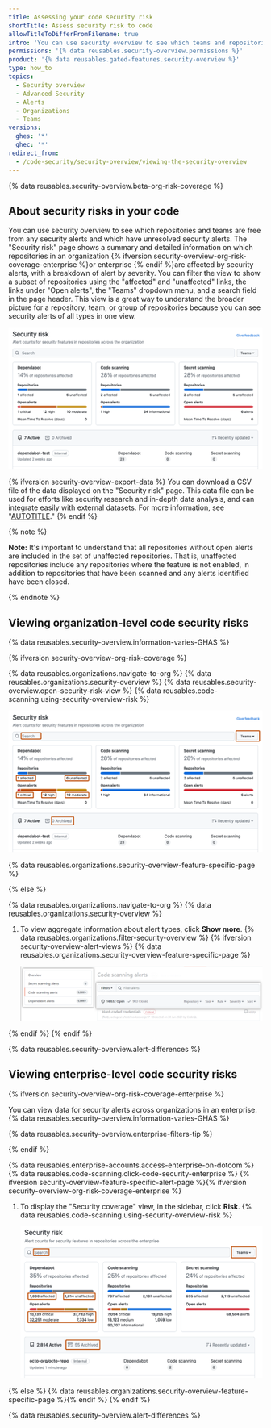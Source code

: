 ```yaml
---
title: Assessing your code security risk
shortTitle: Assess security risk to code
allowTitleToDifferFromFilename: true
intro: 'You can use security overview to see which teams and repositories are affected by security alerts, and identify repositories for urgent remedial action.'
permissions: '{% data reusables.security-overview.permissions %}'
product: '{% data reusables.gated-features.security-overview %}'
type: how_to
topics:
  - Security overview
  - Advanced Security
  - Alerts
  - Organizations
  - Teams
versions:
  ghes: '*'
  ghec: '*'
redirect_from:
  - /code-security/security-overview/viewing-the-security-overview
---
```


{% data reusables.security-overview.beta-org-risk-coverage %}

## About security risks in your code

You can use security overview to see which repositories and teams are free from any security alerts and which have unresolved security alerts. The "Security risk" page shows a summary and detailed information on which repositories in an organization {% ifversion security-overview-org-risk-coverage-enterprise %}or enterprise {% endif %}are affected by security alerts, with a breakdown of alert by severity. You can filter the view to show a subset of repositories using the "affected" and "unaffected" links, the links under "Open alerts", the "Teams" dropdown menu, and a search field in the page header. This view is a great way to understand the broader picture for a repository, team, or group of repositories because you can see security alerts of all types in one view.

![Screenshot of the header section of the "Security risk" view on the "Security" tab for an organization.](/assets/images/help/security-overview/security-risk-view-summary.png)

{% ifversion security-overview-export-data %}
You can download a CSV file of the data displayed on the "Security risk" page. This data file can be used for efforts like security research and in-depth data analysis, and can integrate easily with external datasets. For more information, see "[AUTOTITLE](/code-security/security-overview/exporting-data-from-security-overview)."
{% endif %}

{% note %}

**Note:** It's important to understand that all repositories without open alerts are included in the set of unaffected repositories. That is, unaffected repositories include any repositories where the feature is not enabled, in addition to repositories that have been scanned and any alerts identified have been closed.

{% endnote %}

## Viewing organization-level code security risks

{% data reusables.security-overview.information-varies-GHAS %}

{% ifversion security-overview-org-risk-coverage %}

{% data reusables.organizations.navigate-to-org %}
{% data reusables.organizations.security-overview %}
{% data reusables.security-overview.open-security-risk-view %}
{% data reusables.code-scanning.using-security-overview-risk %}

   ![Screenshot of the "Security risk" view for an organization. The options for filtering are outlined in dark orange.](/assets/images/help/security-overview/security-risk-view-highlights.png)

{% data reusables.organizations.security-overview-feature-specific-page %}

{% else %}

{% data reusables.organizations.navigate-to-org %}
{% data reusables.organizations.security-overview %}
1. To view aggregate information about alert types, click **Show more**.
{% data reusables.organizations.filter-security-overview %}
{% ifversion security-overview-alert-views %}
{% data reusables.organizations.security-overview-feature-specific-page %}

   ![Screenshot of the {% data variables.product.prodname_code_scanning %} alerts page on the "Security" tab. Features apart from filters, dropdown menus, and sidebar are grayed out.](/assets/images/help/security-overview/security-overview-code-scanning-alerts.png)

{% endif %}
{% endif %}

{% data reusables.security-overview.alert-differences %}

## Viewing enterprise-level code security risks

{% ifversion security-overview-org-risk-coverage-enterprise %}

You can view data for security alerts across organizations in an enterprise. {% data reusables.security-overview.information-varies-GHAS %}

{% data reusables.security-overview.enterprise-filters-tip %}

{% endif %}

{% data reusables.enterprise-accounts.access-enterprise-on-dotcom %}
{% data reusables.code-scanning.click-code-security-enterprise %}
{% ifversion security-overview-feature-specific-alert-page %}{% ifversion security-overview-org-risk-coverage-enterprise %}
1. To display the "Security coverage" view, in the sidebar, click **Risk**.
{% data reusables.code-scanning.using-security-overview-risk %}

    ![Screenshot of the "Security risk" view for an enterprise. The options for filtering are outlined in dark orange.](/assets/images/help/security-overview/security-risk-view-highlights-enterprise.png)

{% else %}
{% data reusables.organizations.security-overview-feature-specific-page %}{% endif %}
{% endif %}

{% data reusables.security-overview.alert-differences %}

